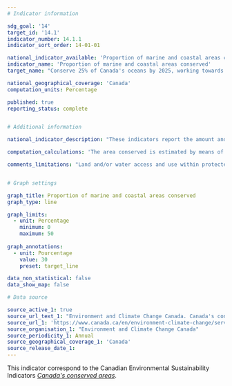 ```yaml
---
# Indicator information

sdg_goal: '14'
target_id: '14.1'
indicator_number: 14.1.1
indicator_sort_order: 14-01-01

national_indicator_available: 'Proportion of marine and coastal areas conserved'
indicator_name: 'Proportion of marine and coastal areas conserved'
target_name: "Conserve 25% of Canada's oceans by 2025, working towards 30% by 2030"

national_geographical_coverage: 'Canada'
computation_units: Percentage

published: true
reporting_status: complete


# Additional information

national_indicator_description: "These indicators report the amount and proportion of Canada's terrestrial (land and freshwater) and marine area that is conserved. <em>(ECCC)</em>"

computation_calculations: 'The area conserved is estimated by means of a geographical analysis based on reported boundaries, accounting for overlaps. <em>(ECCC)</em>'

comments_limitations: "Land and/or water access and use within protected areas are controlled primarily for the purpose of conserving nature (for example, a park, a conservation area or a wildlife reserve). Other effective area-based conservation measures are also managed over the long term in ways that result in the effective conservation of biodiversity. However, they might have been established for other purposes. Comparisons with previous reports should be made with caution, as data quality and completeness continue to improve. Privately protected land and other effective area-based conservation measures contribute to achievement of Canada's targets, but many are not yet captured within the database. <em>(ECCC)</em>"


# Graph settings

graph_title: Proportion of marine and coastal areas conserved
graph_type: line

graph_limits:
  - unit: Percentage
    minimum: 0
    maximum: 50
    
graph_annotations:
  - unit: Pourcentage
    value: 30
    preset: target_line

data_non_statistical: false
data_show_map: false

# Data source

source_active_1: true
source_url_text_1: "Environment and Climate Change Canada. Canada's conserved areas, Canadian Environmental Sustainability Indicators"
source_url_1: 'https://www.canada.ca/en/environment-climate-change/services/environmental-indicators/conserved-areas.html'
source_organisation_1: "Environment and Climate Change Canada"
source_periodicity_1: Annual
source_geographical_coverage_1: 'Canada'
source_release_date_1: 
---
```

This indicator correspond to the Canadian Environmental Sustainability Indicators <a href="https://www.canada.ca/en/environment-climate-change/services/environmental-indicators/conserved-areas.html"> <em>Canada's conserved areas</em></a>.
